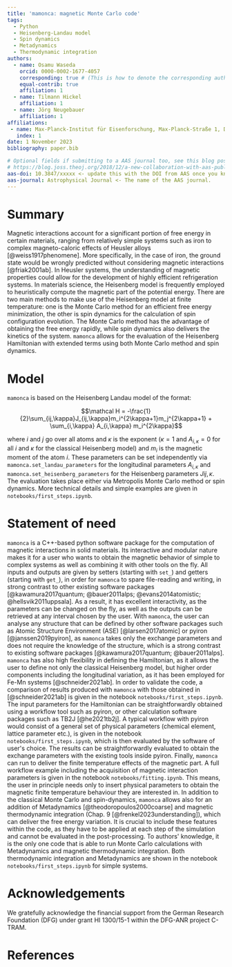 ```yaml
---
title: 'mamonca: magnetic Monte Carlo code'
tags:
  - Python
  - Heisenberg-Landau model
  - Spin dynamics
  - Metadynamics
  - Thermodynamic integration
authors:
  - name: Osamu Waseda
    orcid: 0000-0002-1677-4057
    corresponding: true # (This is how to denote the corresponding author)
    equal-contrib: true
    affiliation: 1
  - name: Tilmann Hickel
    affiliation: 1
  - name: Jörg Neugebauer
    affiliation: 1
affiliations:
 - name: Max-Planck-Institut für Eisenforschung, Max-Planck-Straße 1, D-40237 Düsseldorf, Germany
   index: 1
date: 1 November 2023
bibliography: paper.bib

# Optional fields if submitting to a AAS journal too, see this blog post:
# https://blog.joss.theoj.org/2018/12/a-new-collaboration-with-aas-publishing
aas-doi: 10.3847/xxxxx <- update this with the DOI from AAS once you know it.
aas-journal: Astrophysical Journal <- The name of the AAS journal.
---
```


# Summary

Magnetic interactions account for a significant portion of free energy in certain materials, ranging from relatively simple systems such as iron to complex magneto-caloric effects of Heusler alloys [@weiss1917phenomene]. More specifically, in the case of iron, the ground state would be wrongly predicted without considering magnetic interactions [@friak2001ab]. In Heusler systems, the understanding of magnetic properties could allow for the development of highly efficient refrigeration systems. In materials science, the Heisenberg model is frequently employed to heuristically compute the magnetic part of the potential energy. There are two main methods to make use of the Heisenberg model at finite temperature: one is the Monte Carlo method for an efficient free energy minimization, the other is spin dynamics for the calculation of spin configuration evolution. The Monte Carlo method has the advantage of obtaining the free energy rapidly, while spin dynamics also delivers the kinetics of the system. `mamonca` allows for the evaluation of the Heisenberg Hamiltonian with extended terms using both Monte Carlo method and spin dynamics.

# Model

`mamonca` is based on the Heisenberg Landau model of the format:

$$\mathcal H = -\frac{1}{2}\sum_{ij,\kappa}J_{ij,\kappa}m_i^{2\kappa+1}m_j^{2\kappa+1} + \sum_{i,\kappa} A_{i,\kappa} m_i^{2\kappa}$$

where $i$ and $j$ go over all atoms and $\kappa$ is the exponent ($\kappa=1$ and $A_{i,\kappa}=0$ for all $i$ and $\kappa$ for the classical Heisenberg model) and $m_i$ is the magnetic moment of the atom $i$. These parameters can be set independently via `mamonca.set_landau_parameters` for the longitudinal parameters $A_{i, \kappa}$ and `mamonca.set_heisenberg_parameters` for the Heisenberg parameters $J{ij, \kappa}$. The evaluation takes place either via Metropolis Monte Carlo method or spin dynamics. More technical details and simple examples are given in `notebooks/first_steps.ipynb`.

# Statement of need

`mamonca` is a C++-based python software package for the computation of magnetic interactions in solid materials. Its interactive and modular nature makes it for a user who wants to obtain the magnetic behavior of simple to complex systems as well as combining it with other tools on the fly. All inputs and outputs are given by setters (starting with `set_`) and getters (starting with `get_`), in order for `mamonca` to spare file-reading and writing, in strong contrast to other existing software packages [@kawamura2017quantum; @bauer2011alps; @evans2014atomistic; @hellsvik2011uppsala]. As a result, it has excellent interactivity, as the parameters can be changed on the fly, as well as the outputs can be retrieved at any interval chosen by the user. With `mamonca`, the user can analyse any structure that can be defined by other software packages such as Atomic Structure Environment (ASE) [@larsen2017atomic] or pyiron [@janssen2019pyiron], as `mamonca` takes only the exchange parameters and does not require the knowledge of the structure, which is a strong contrast to existing software packages [@kawamura2017quantum; @bauer2011alps]. `mamonca` has also high flexibility in defining the Hamiltonian, as it allows the user to define not only the classical Heisenberg model, but higher order components including the longitudinal variation, as it has been employed for Fe-Mn systems [@schneider2021ab]. In order to validate the code, a comparison of results produced with `mamonca` with those obtained in [@schneider2021ab] is given in the notebook `notebooks/first_steps.ipynb`. The input parameters for the Hamiltonian can be straightforwardly obtained using a workflow tool such as pyiron, or other calculation software packages such as TB2J [@he2021tb2j]. A typical workflow with pyiron would consist of a general set of physical parameters (chemical element, lattice parameter etc.), is given in the notebook `notebooks/first_steps.ipynb`, which is then evaluated by the software of user's choice. The results can be straightforwardly evaluated to obtain the exchange parameters with the existing tools inside pyiron. Finally, `mamonca` can run to deliver the finite temperature effects of the magnetic part. A full workflow example including the acquisition of magnetic interaction parameters is given in the notebook `notebooks/fitting.ipynb`. This means, the user in principle needs only to insert physical parameters to obtain the magnetic finite temperature behaviour they are interested in. In addition to the classical Monte Carlo and spin-dynamics, `mamonca` allows also for an addition of Metadynamics [@theodoropoulos2000coarse] and magnetic thermodynamic integration (Chap. 9 [@frenkel2023understanding]), which can deliver the free energy variation. It is crucial to include these features within the code, as they have to be applied at each step of the simulation and cannot be evaluated in the post-processing. To authors' knowledge, it is the only one code that is able to run Monte Carlo calculations with Metadynamics and magnetic thermodynamic integration. Both thermodynamic integration and Metadynamics are shown in the notebook `notebooks/first_steps.ipynb` for simple systems.

# Acknowledgements

We gratefully acknowledge the financial support from the German Research Foundation (DFG) under grant HI 1300/15-1 within the DFG-ANR project C-TRAM.

# References
